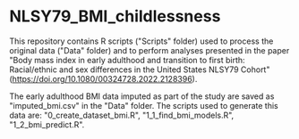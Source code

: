 # NLSY79_BMI_childlessness

This repository contains R scripts ("Scripts" folder) used to process the original data ("Data" folder) and to perform analyses presented in the paper "Body mass index in early adulthood and transition to first birth: Racial/ethnic and sex differences in the United States NLSY79 Cohort" (https://doi.org/10.1080/00324728.2022.2128396).

The early adulthood BMI data imputed as part of the study are saved as "imputed_bmi.csv" in the "Data" folder. The scripts used to generate this data are: "0_create_dataset_bmi.R", "1_1_find_bmi_models.R", "1_2_bmi_predict.R".

